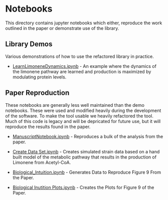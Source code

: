 # Notebooks

This directory contains jupyter notebooks which either, reproduce the work outlined in the paper or demonstrate use of the library.

## Library Demos
Various demonstrations of how to use the refactored library in practice.

* [LearnLimoneneDynamics.ipynb](LearnLimoneneDynamics.ipynb) - An example where the dynamics of the limonene pathway are learned and production is maximized by modulating protein levels.


## Paper Reproduction
These notebooks are generally less well maintained than the demo notebooks.  These were used and modified heavily during the development of the software.  To make the tool usable we heavily refactored the tool.  Much of this code is legacy and will be depricated for future use, but it will reproduce the results found in the paper. 

* [ManuscriptNotebook.ipynb](ManuscriptNotebook.ipynb) - Reproduces a bulk of the analysis from the paper.

* [Create Data Set.ipynb](Create%20Data%20Set.ipynb) - Creates simulated strain data based on a hand built model of the metabolic pathway that results in the production of Limonene from Acetyl-CoA. 

* [Biological_Intuition.ipynb](Biological_Intution.ipynb) - Generates Data to Reproduce Figure 9 From the Paper.

* [Biological Inutition Plots.ipynb](Biological%20Inutition%20Plots.ipynb) - Creates the Plots for Figure 9 of the Paper.  
